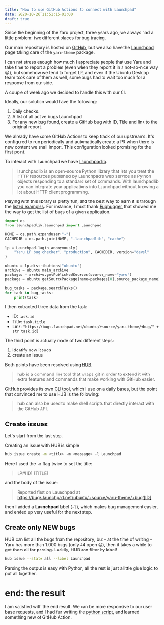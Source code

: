 ```yaml
---
title: "How to use GitHub Actions to connect with Launchpad"
date: 2020-10-26T11:51:15+01:00
draft: true
---
```


Since the beginning of the Yaru project, three years ago, we always had a little problem: two different places for bug tracing.

Our main repository is hosted on [GitHub](https://github.com/ubuntu/yaru), but we also have the [Launchpad](https://launchpad.net/ubuntu/+source/yaru-theme) page taking care of the `yaru-theme` package.

I can not stress enough how much I appreciate people that use Yaru and take time to report a problem (even when they report it in a not-so-nice way 😀), but somehow we tend to forget LP, and even if the Ubuntu Desktop team took care of them as well, some bugs had to wait too much for a response from our side.

A couple of week ago we decided to handle this with our CI.


Ideally, our solution would have the following:

1. Daily checks.
2. A list of all active bugs Launchpad.
3. For any new bug found, create a GitHub bug with ID, Title and link to the original report.

We already have some GitHub Actions to keep track of our upstreams. It's configured to run periodically and automatically create a PR when there is new content we shall import. This configuration looked promising for the first point.

To interact with Launchpad we have [Launchpadlib](https://help.launchpad.net/API/launchpadlib).

> launchpadlib is an open-source Python library that lets you treat the HTTP resources published by Launchpad's web service as Python objects responding to a standard set of commands. With launchpadlib you can integrate your applications into Launchpad without knowing a lot about HTTP client programming.

Playing with this library is pretty fun, and the best way to learn it is through the [listed examples](https://help.launchpad.net/API/Uses). For instance, I must thank [Bughugger](), that showed me the way to get the list of bugs of a given application.

```py
import os
from launchpadlib.launchpad import Launchpad

HOME = os.path.expanduser("~")
CACHEDIR = os.path.join(HOME, ".launchpadlib", "cache")

lp = Launchpad.login_anonymously(
    "Yaru LP bug checker", "production", CACHEDIR, version="devel"
)

ubuntu = lp.distributions["ubuntu"]
archive = ubuntu.main_archive
packages = archive.getPublishedSources(source_name="yaru")
package = ubuntu.getSourcePackage(name=packages[0].source_package_name)

bug_tasks = package.searchTasks()
for task in bug_tasks:
    print(task)
```

I then extracted three data from the task:
- ID: `task.id`
- Title: `task.title`
- Link: `"https://bugs.launchpad.net/ubuntu/+source/yaru-theme/+bug/" + str(task.id)`

The third point is actually made of two different steps:
1. identify new issues
2. create an issue

Both points have been resolved using [HUB](https://github.com/github/hub).

> hub is a command line tool that wraps git in order to extend it with extra features and commands that make working with GitHub easier.

GitHub provides its own [CLI tool](https://cli.github.com/), which I use on a daily bases, but the point that convinced me to use HUB is the following:

> hub can also be used to make shell scripts that directly interact with the GitHub API.

## Create issues

Let's start from the last step.

Creating an issue with HUB is simple

```sh
hub issue create -m <title> -m <message> -l Launchpad
```

Here I used the `-m` flag twice to set the title:

> LP#[ID] [TITLE]

and the body of the issue:

> Reported first on Launchpad at https://bugs.launchpad.net/ubuntu/+source/yaru-theme/+bug/[ID]

then I added a **Launchpad** label (`-l`), which makes bug management easier, and ended up very useful for the next step.

## Create only NEW bugs

HUB can list all the bugs from the repository, but - at the time of writing - Yaru has more than 1.000 bugs (only 44 open 😀), then it takes a while to get them all for parsing. Luckily, HUB can filter by label!

```sh
hub issue --state all --label Launchpad
```

Parsing the output is easy with Python, all the rest is just a little glue logic to put all together.


# end: the result

I am satisfied with the end result. We can be more responsive to our user base requests, and I had fun writing the [python script](https://github.com/ubuntu/yaru/blob/master/.github/lpbugtracker.py), and learned something new of GitHub Action.
